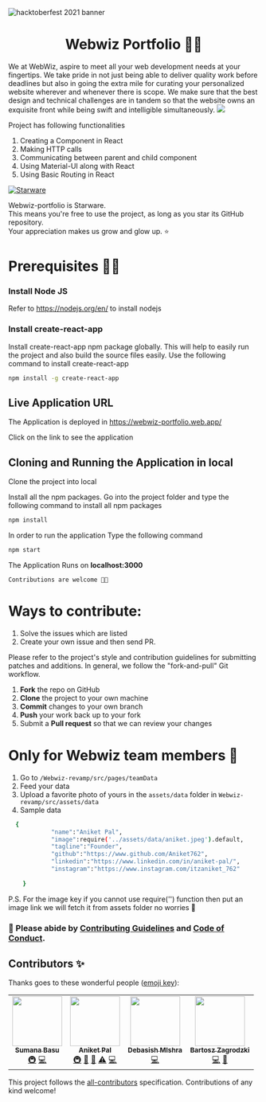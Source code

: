 ![hacktoberfest 2021 banner](https://user-images.githubusercontent.com/76111005/138584892-e13e3c51-4e81-4349-a4f2-7018f474a934.png)
<h1 align='center'> Webwiz Portfolio 🐱‍👤 </h1>
We at WebWiz, aspire to meet all your web development needs at your fingertips. We take pride in not just being able to deliver quality work before deadlines but also in going the extra mile for curating your personalized website wherever and whenever there is scope. We make sure that the best design and technical challenges are in tandem so that the website owns an exquisite front while being swift and intelligible simultaneously.

<img src='https://github.com/Aniket762/Webwiz-revamp/blob/main/webwiz-portfolio-ui.png?raw=true'>

Project has following functionalities
1. Creating a Component in React
2. Making HTTP calls
3. Communicating between parent and child component
4. Using Material-UI along with React
5. Using Basic Routing in React

[![Starware](https://img.shields.io/badge/⭐-Starware-f5a91a?labelColor=black)](https://github.com/zepfietje/starware)

Webwiz-portfolio is Starware.  
This means you're free to use the project, as long as you star its GitHub repository.  
Your appreciation makes us grow and glow up. ⭐


# Prerequisites 👨‍💻

### Install Node JS
Refer to https://nodejs.org/en/ to install nodejs

### Install create-react-app
Install create-react-app npm package globally. This will help to easily run the project and also build the source files easily. Use the following command to install create-react-app

```bash
npm install -g create-react-app
```
## Live Application URL

The Application is deployed in https://webwiz-portfolio.web.app/

Click on the link to see the application

## Cloning and Running the Application in local

Clone the project into local

Install all the npm packages. Go into the project folder and type the following command to install all npm packages

```bash
npm install
```

In order to run the application Type the following command

```bash
npm start
```

The Application Runs on **localhost:3000**



`Contributions are welcome 🎉🎉`

# Ways to contribute:
1. Solve the issues which are listed
2. Create your own issue and then send PR.

Please refer to the project's style and contribution guidelines for submitting patches and additions. In general, we follow the "fork-and-pull" Git workflow.

 1. **Fork** the repo on GitHub
 2. **Clone** the project to your own machine
 3. **Commit** changes to your own branch
 4. **Push** your work back up to your fork
 5. Submit a **Pull request** so that we can review your changes

# Only for Webwiz team members 🐘
 1. Go to `/Webwiz-revamp/src/pages/teamData`
 2. Feed your data 
 3. Upload a favorite photo of yours in the `assets/data` folder in `Webwiz-revamp/src/assets/data`
 4. Sample data 
```bash
  {
            "name":"Aniket Pal",
            "image":require('../assets/data/aniket.jpeg').default,
            "tagline":"Founder",
            "github":"https://www.github.com/Aniket762",
            "linkedin":"https://www.linkedin.com/in/aniket-pal/",
            "instagram":"https://www.instagram.com/itzaniket_762"
        
    }
```
P.S. For the image key if you cannot use require('') function then put an image link we will fetch it from assets folder no worries 🤘

### 🚀 Please abide by  [Contributing Guidelines](https://github.com/Aniket762/Webwiz-revamp/blob/main/CONTRIBUTING.md) and [Code of Conduct](https://github.com/Aniket762/Webwiz-revamp/blob/main/CODE_OF_CONDUCT.md).


## Contributors ✨

Thanks goes to these wonderful people ([emoji key](https://allcontributors.org/docs/en/emoji-key)):

<!-- ALL-CONTRIBUTORS-LIST:START - Do not remove or modify this section -->
<!-- prettier-ignore-start -->
<!-- markdownlint-disable -->
<table>
  <tr>
    <td align="center"><a href="https://sumana.live/"><img src="https://avatars.githubusercontent.com/u/63084088?v=4?s=100" width="100px;" alt=""/><br /><sub><b>Sumana Basu</b></sub></a><br /><a href="#infra-sumana2001" title="Infrastructure (Hosting, Build-Tools, etc)">🚇</a> <a href="https://github.com/Aniket762/webwiz-portfolio/commits?author=sumana2001" title="Code">💻</a></td>
    <td align="center"><a href="https://aniket.live"><img src="https://avatars.githubusercontent.com/u/67703407?v=4?s=100" width="100px;" alt=""/><br /><sub><b>Aniket Pal</b></sub></a><br /><a href="#infra-Aniket762" title="Infrastructure (Hosting, Build-Tools, etc)">🚇</a> <a href="#maintenance-Aniket762" title="Maintenance">🚧</a> <a href="#projectManagement-Aniket762" title="Project Management">📆</a> <a href="https://github.com/Aniket762/webwiz-portfolio/commits?author=Aniket762" title="Tests">⚠️</a> <a href="https://github.com/Aniket762/webwiz-portfolio/commits?author=Aniket762" title="Code">💻</a></td>
    <td align="center"><a href="https://github.com/debasish-creator"><img src="https://avatars.githubusercontent.com/u/76249530?v=4?s=100" width="100px;" alt=""/><br /><sub><b>Debasish MIshra</b></sub></a><br /><a href="https://github.com/Aniket762/webwiz-portfolio/commits?author=debasish-creator" title="Code">💻</a></td>
    <td align="center"><a href="http://bartek532.github.io/portfolio"><img src="https://avatars.githubusercontent.com/u/57185551?v=4?s=100" width="100px;" alt=""/><br /><sub><b>Bartosz Zagrodzki</b></sub></a><br /><a href="https://github.com/Aniket762/webwiz-portfolio/commits?author=Bartek532" title="Code">💻</a> <a href="https://github.com/Aniket762/webwiz-portfolio/issues?q=author%3ABartek532" title="Bug reports">🐛</a></td>
  </tr>
</table>

<!-- markdownlint-restore -->
<!-- prettier-ignore-end -->

<!-- ALL-CONTRIBUTORS-LIST:END -->

This project follows the [all-contributors](https://github.com/all-contributors/all-contributors) specification. Contributions of any kind welcome!


